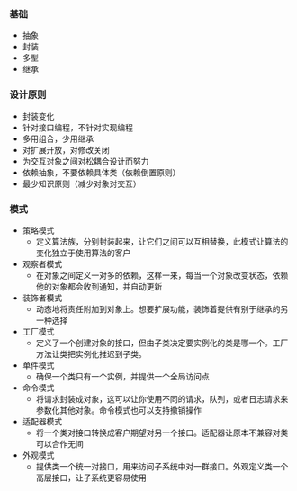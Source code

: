 ### 基础
- 抽象
- 封装
- 多型
- 继承

### 设计原则
- 封装变化
- 针对接口编程，不针对实现编程
- 多用组合，少用继承
- 对扩展开放，对修改关闭
- 为交互对象之间对松耦合设计而努力
- 依赖抽象，不要依赖具体类（依赖倒置原则）
- 最少知识原则（减少对象对交互）

### 模式
- 策略模式
    - 定义算法族，分别封装起来，让它们之间可以互相替换，此模式让算法的变化独立于使用算法的客户
- 观察者模式
    - 在对象之间定义一对多的依赖，这样一来，每当一个对象改变状态，依赖他的对象都会收到通知，并自动更新
- 装饰者模式
    - 动态地将责任附加到对象上。想要扩展功能，装饰着提供有别于继承的另一种选择
- 工厂模式
    - 定义了一个创建对象的接口，但由子类决定要实例化的类是哪一个。工厂方法让类把实例化推迟到子类。
- 单件模式
    - 确保一个类只有一个实例，并提供一个全局访问点
- 命令模式
    - 将请求封装成对象，这可以让你使用不同的请求，队列，或者日志请求来参数化其他对象。命令模式也可以支持撤销操作
- 适配器模式
    - 将一个类对接口转换成客户期望对另一个接口。适配器让原本不兼容对类可以合作无间
- 外观模式
    - 提供类一个统一对接口，用来访问子系统中对一群接口。外观定义类一个高层接口，让子系统更容易使用

